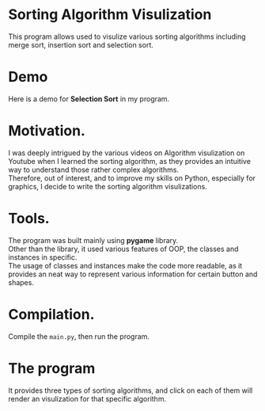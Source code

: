 # Sorting Algorithm Visulization
This program allows used to visulize various sorting algorithms including merge sort, insertion sort and selection sort.
# Demo
Here is a demo for **Selection Sort** in my program.


# Motivation.
I was deeply intrigued by the various videos on Algorithm visulization on Youtube when I learned the sorting algorithm, as they provides an intuitive way to understand those rather complex algorithms. \
Therefore, out of interest, and to improve my skills on Python, especially for graphics, I decide to write the sorting algorithm visulizations.
# Tools.
The program was built mainly using  **pygame** library.\
Other than the library, it used various features of OOP, the classes and instances in specific.\
The usage of classes and instances make the code more readable, as it provides an neat way to represent various information for certain button and shapes.
# Compilation.
Compile the `main.py`, then run the program.
# The program
It provides three types of sorting algorithms, and click on each of them will render an visulization for that specific algorithm.


